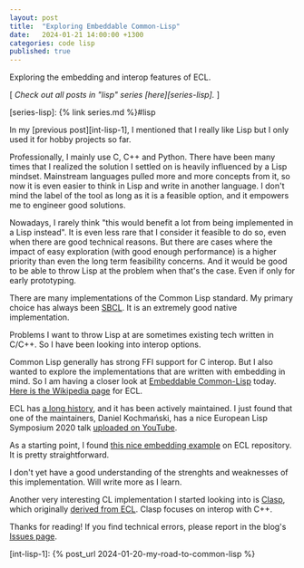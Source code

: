 ```yaml
---
layout: post
title:  "Exploring Embeddable Common-Lisp"
date:   2024-01-21 14:00:00 +1300
categories: code lisp
published: true
---
```


Exploring the embedding and interop features of ECL.

[ *Check out all posts in "lisp" series [here][series-lisp].* ]

[series-lisp]: {% link series.md %}#lisp

In my [previous post][int-lisp-1], I mentioned that I really like Lisp but I only used it for hobby projects so far.

Professionally, I mainly use C, C++ and Python. There have been many times that I realized the solution I settled on is heavily influenced by a Lisp mindset. Mainstream languages pulled more and more concepts from it, so now it is even easier to think in Lisp and write in another language. I don't mind the label of the tool as long as it is a feasible option, and it empowers me to engineer good solutions.

Nowadays, I rarely think "this would benefit a lot from being implemented in a Lisp instead". It is even less rare that I consider it feasible to do so, even when there are good technical reasons. But there are cases where the impact of easy exploration (with good enough performance) is a higher priority than even the long term feasibility concerns. And it would be good to be able to throw Lisp at the problem when that's the case. Even if only for early prototyping.

There are many implementations of the Common Lisp standard. My primary choice has always been [SBCL][sbcl-main]. It is an extremely good native implementation.

Problems I want to throw Lisp at are sometimes existing tech written in C/C++. So I have been looking into interop options.

Common Lisp generally has strong FFI support for C interop. But I also wanted to explore the implementations that are written with embedding in mind. So I am having a closer look at [Embeddable Common-Lisp][ecl-main] today. [Here is the Wikipedia page][wikipedia-ecl] for ECL.

ECL has [a long history][ecl-history], and it has been actively maintained. I just found that one of the maintainers, Daniel Kochmański, has a nice European Lisp Symposium 2020 talk [uploaded on YouTube][els-2020-on-ecl].

As a starting point, I found [this nice embedding example][ecl-repo-example-embed] on ECL repository. It is pretty straightforward.

I don't yet have a good understanding of the strenghts and weaknesses of this implementation. Will write more as I learn.

Another very interesting CL implementation I started looking into is [Clasp][clasp-main], which originally [derived from ECL][clasp-credits]. Clasp focuses on interop with C++.

Thanks for reading! If you find technical errors, please report in the blog's [Issues page][report].

[report]: https://github.com/kenanb/kenanb-blog/issues

[int-lisp-1]: {% post_url 2024-01-20-my-road-to-common-lisp %}

[sbcl-main]: https://www.sbcl.org/
[ecl-main]: https://ecl.common-lisp.dev/main.html
[wikipedia-ecl]: https://en.wikipedia.org/wiki/Embeddable_Common_Lisp
[ecl-history]: https://ecl.common-lisp.dev/static/files/manual/current-manual/History.html
[ecl-repo-example-embed]: https://gitlab.com/embeddable-common-lisp/ecl/-/tree/develop/examples/embed
[els-2020-on-ecl]: https://www.youtube.com/watch?v=bPlVrQtkf8E
[clasp-main]: https://clasp-developers.github.io/
[clasp-credits]: https://clasp-developers.github.io/manual.html#orgd60f52d

